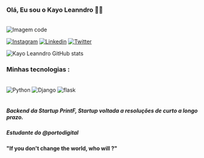 ### Olá, Eu sou o Kayo Leanndro 👋🏼

<div style = "display : inline_block"><br/>
<img align ="center" alt ="Imagem code" src="https://wallpaperaccess.com/full/1338352.jpg" />

[![Instagram](	https://img.shields.io/badge/Instagram-E4405F?style=for-the-badge&logo=instagram&logoColor=white)](https://www.instagram.com/oikayo_/)
[![Linkedin](https://img.shields.io/badge/LinkedIn-0077B5?style=for-the-badge&logo=linkedin&logoColor=white)](https://www.linkedin.com/in/kayo-leanndro-33618a228/)
[![Twitter](https://img.shields.io/badge/Twitter-1DA1F2?style=for-the-badge&logo=twitter&logoColor=white)](https://twitter.com/KayoDevnoTT/with_replies)

![Kayo Leanndro GitHub stats](https://github-readme-stats.vercel.app/api?username=Klassz&show_icons=true&theme=onedark)

### Minhas tecnologias :

<div style = "display : inline_block"><br/>
<img align ="center" alt ="Python" src="https://img.shields.io/badge/Python-3776AB?style=for-the-badge&logo=python&logoColor=white" />
<img align ="center" alt ="Django" src="https://img.shields.io/badge/Django-092E20?style=for-the-badge&logo=django&logoColor=white" />
<img align ="center" alt ="flask" src="https://img.shields.io/badge/Flask-000000?style=for-the-badge&logo=flask&logoColor=white" />


<div/><br/>


##### Backend da Startup PrintF, Startup voltada a resoluções de curto a longo prazo.

##### Estudante do @portodigital

#### "If you don't change the world, who will ?"
